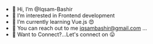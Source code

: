 
                                               




- 👋 Hi, I’m @Iqsam-Bashir
- 👀 I’m interested in Frontend development 
- 🌱 I’m currently learning Vue.js 😍
- 💌 You can reach out to me iqsambashir@gmail.com ...
- 🤝 Want to Connect?...Let's connect on  😛

<!---
Iqsam-Bashir/Iqsam-Bashir is a ✨ special ✨ repository because its `README.md` (this file) appears on your GitHub profile.
You can click the Preview link to take a look at your changes.
--->
